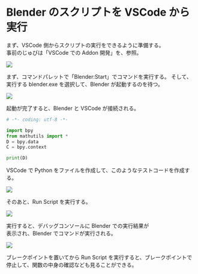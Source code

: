 # Blender のスクリプトを VSCode から実行

まず、VSCode 側からスクリプトの実行をできるように準備する。  
事前のじゅびは「VSCode での Addon 開発」を、参照。

![](https://gyazo.com/77380111c1d104969bd2d125807cfae2.png)

まず、コマンドパレットで「Blender:Start」でコマンドを実行する。
そして、実行する blender.exe を選択して、Blender が起動するのを待つ。

![](https://gyazo.com/e6ee99578cdeb75528f0599d9d4d61b9.png)

起動が完了すると、Blender と VSCode が接続される。

```python
# -*- coding: utf-8 -*-

import bpy
from mathutils import *
D = bpy.data
C = bpy.context

print(D)
```

VSCode で Python をファイルを作成して、このようなテストコードを作成する。

![](https://gyazo.com/13541b49918da5519d1e635fb5e20e30.png)

そのあと、Run Script を実行する。

![](https://gyazo.com/d4e95a5b20a793f483de229f01586311.png)

実行すると、デバッグコンソールに Blender での実行結果が  
表示され、Blender でコマンドが実行される。

![](https://gyazo.com/3c86c7ce1581ac93801de17c30762bec.png)

ブレークポイントを置いてから Run Script を実行すると、ブレークポイントで  
停止して、関数の中身の確認なども見ることができる。
